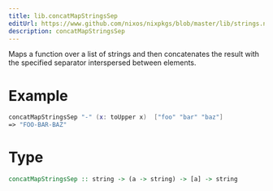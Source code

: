 ```yaml
---
title: lib.concatMapStringsSep
editUrl: https://www.github.com/nixos/nixpkgs/blob/master/lib/strings.nix#L163C5
description: concatMapStringsSep
---
```


Maps a function over a list of strings and then concatenates the
result with the specified separator interspersed between
elements.

# Example

```nix
concatMapStringsSep "-" (x: toUpper x)  ["foo" "bar" "baz"]
=> "FOO-BAR-BAZ"
```

# Type

```haskell
concatMapStringsSep :: string -> (a -> string) -> [a] -> string
```
